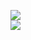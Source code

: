 [![](https://img.shields.io/badge/Made%20With-Github%20Spray-lightgrey.svg?style=for-the-badge&logo=github)](https://github.com/Annihil/github-spray#5062)  
[![](https://i.imgur.com/2DrTn0Z.gif)](https://github.com/Annihil/github-spray)